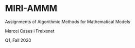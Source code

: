 # MIRI-AMMM
Assignments of Algorithmic Methods for Mathematical Models

Marcel Cases i Freixenet

Q1, Fall 2020
